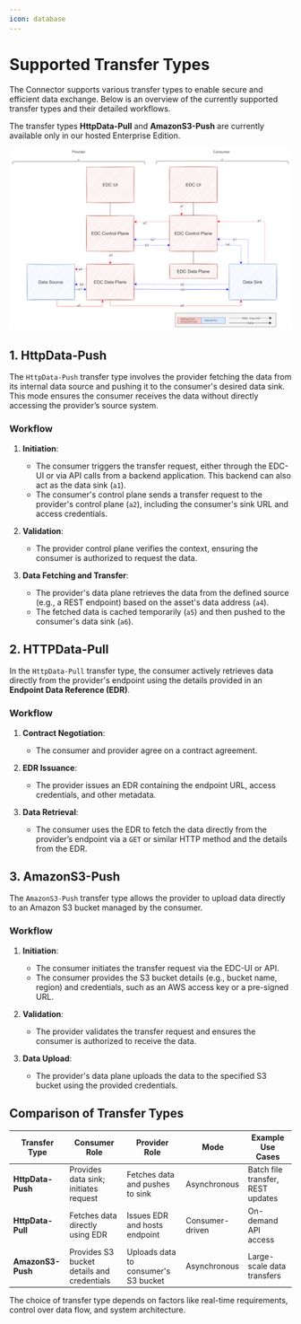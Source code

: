```yaml
---
icon: database
---
```


# Supported Transfer Types

The Connector supports various transfer types to enable secure and efficient data exchange. Below is an overview of the currently supported transfer types and their detailed workflows.

The transfer types **HttpData-Pull** and **AmazonS3-Push** are currently available only in our hosted Enterprise Edition.

![Data Transfer Types](images/data-transfer-types.png)

## **1. HttpData-Push**

The `HttpData-Push` transfer type involves the provider fetching the data from its internal data source and pushing it to the consumer's desired data sink. This mode ensures the consumer receives the data without directly accessing the provider’s source system.

### **Workflow**
1. **Initiation**:
   - The consumer triggers the transfer request, either through the EDC-UI or via API calls from a backend application. This backend can also act as the data sink (`a1`).
   - The consumer's control plane sends a transfer request to the provider's control plane (`a2`), including the consumer's sink URL and access credentials.

2. **Validation**:
   - The provider control plane verifies the context, ensuring the consumer is authorized to request the data.

3. **Data Fetching and Transfer**:
   - The provider's data plane retrieves the data from the defined source (e.g., a REST endpoint) based on the asset's data address (`a4`).
   - The fetched data is cached temporarily (`a5`) and then pushed to the consumer's data sink (`a6`).

## **2. HTTPData-Pull**

In the `HttpData-Pull` transfer type, the consumer actively retrieves data directly from the provider's endpoint using the details provided in an **Endpoint Data Reference (EDR)**.

### **Workflow**
1. **Contract Negotiation**:
   - The consumer and provider agree on a contract agreement.

2. **EDR Issuance**:
   - The provider issues an EDR containing the endpoint URL, access credentials, and other metadata.

3. **Data Retrieval**:
   - The consumer uses the EDR to fetch the data directly from the provider’s endpoint via a `GET` or similar HTTP method and the details from the EDR.

## **3. AmazonS3-Push**

The `AmazonS3-Push` transfer type allows the provider to upload data directly to an Amazon S3 bucket managed by the consumer.

### **Workflow**
1. **Initiation**:
   - The consumer initiates the transfer request via the EDC-UI or API.
   - The consumer provides the S3 bucket details (e.g., bucket name, region) and credentials, such as an AWS access key or a pre-signed URL.

2. **Validation**:
   - The provider validates the transfer request and ensures the consumer is authorized to receive the data.

3. **Data Upload**:
   - The provider's data plane uploads the data to the specified S3 bucket using the provided credentials.


## **Comparison of Transfer Types**

| Transfer Type      | Consumer Role                     | Provider Role                     | Mode                     | Example Use Cases                  |
|---------------------|-----------------------------------|------------------------------------|--------------------------|------------------------------------|
| **HttpData-Push**   | Provides data sink; initiates request | Fetches data and pushes to sink  | Asynchronous            | Batch file transfer, REST updates |
| **HttpData-Pull**   | Fetches data directly using EDR   | Issues EDR and hosts endpoint      | Consumer-driven          | On-demand API access              |
| **AmazonS3-Push**   | Provides S3 bucket details and credentials | Uploads data to consumer's S3 bucket | Asynchronous            | Large-scale data transfers |

The choice of transfer type depends on factors like real-time requirements, control over data flow, and system architecture.
